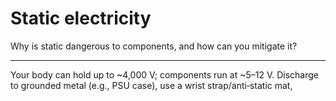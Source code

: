 # Static electricity

Why is static dangerous to components, and how can you mitigate it?

---

Your body can hold up to ~4,000 V; components run at ~5–12 V. Discharge to grounded metal (e.g., PSU case), use a wrist strap/anti‑static mat,